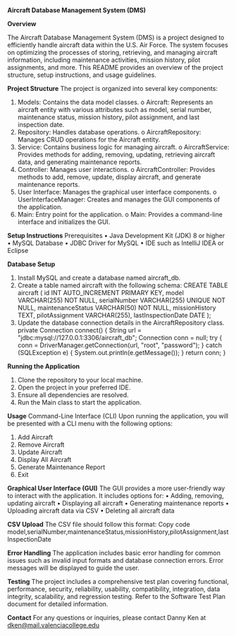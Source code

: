 **Aircraft Database Management System (DMS)**

**Overview**

The Aircraft Database Management System (DMS) is a project designed to efficiently handle aircraft data within the U.S. Air Force. The system focuses on optimizing the processes of storing, retrieving, and managing aircraft information, including maintenance activities, mission history, pilot assignments, and more. This README provides an overview of the project structure, setup instructions, and usage guidelines.

**Project Structure**
The project is organized into several key components:
1.	Models: Contains the data model classes.
o  	Aircraft: Represents an aircraft entity with various attributes such as model, serial number, maintenance status, mission history, pilot assignment, and last inspection date.
2.	Repository: Handles database operations.
o	AircraftRepository: Manages CRUD operations for the Aircraft entity.
3.	Service: Contains business logic for managing aircraft.
o	AircraftService: Provides methods for adding, removing, updating, retrieving aircraft data, and generating maintenance reports.
4.	Controller: Manages user interactions.
o	AircraftController: Provides methods to add, remove, update, display aircraft, and generate maintenance reports.
5.	User Interface: Manages the graphical user interface components.
o	UserInterfaceManager: Creates and manages the GUI components of the application.
6.	Main: Entry point for the application.
o	Main: Provides a command-line interface and initializes the GUI.

**Setup Instructions**
Prerequisites
•	Java Development Kit (JDK) 8 or higher
•	MySQL Database
•	JDBC Driver for MySQL
•	IDE such as IntelliJ IDEA or Eclipse

**Database Setup**
1.	Install MySQL and create a database named aircraft_db.
2.	Create a table named aircraft with the following schema:
CREATE TABLE aircraft (
    id INT AUTO_INCREMENT PRIMARY KEY,
    model VARCHAR(255) NOT NULL,
    serialNumber VARCHAR(255) UNIQUE NOT NULL,
    maintenanceStatus VARCHAR(50) NOT NULL,
    missionHistory TEXT,
    pilotAssignment VARCHAR(255),
    lastInspectionDate DATE
);
3.	Update the database connection details in the AircraftRepository class.
private Connection connect() {
    String url = "jdbc:mysql://127.0.0.1:3306/aircraft_db";
    Connection conn = null;
    try {
        conn = DriverManager.getConnection(url, "root", "password");
    } catch (SQLException e) {
        System.out.println(e.getMessage());
    }
    return conn;
}

**Running the Application**
1.	Clone the repository to your local machine.
2.	Open the project in your preferred IDE.
3.	Ensure all dependencies are resolved.
4.	Run the Main class to start the application.

**Usage**
Command-Line Interface (CLI)
Upon running the application, you will be presented with a CLI menu with the following options:
1.	Add Aircraft
2.	Remove Aircraft
3.	Update Aircraft
4.	Display All Aircraft
5.	Generate Maintenance Report
6.	Exit

**Graphical User Interface (GUI)**
The GUI provides a more user-friendly way to interact with the application. It includes options for:
•	Adding, removing, updating aircraft
•	Displaying all aircraft
•	Generating maintenance reports
•	Uploading aircraft data via CSV
•	Deleting all aircraft data

**CSV Upload**
The CSV file should follow this format:
Copy code
model,serialNumber,maintenanceStatus,missionHistory,pilotAssignment,lastInspectionDate

**Error Handling**
The application includes basic error handling for common issues such as invalid input formats and database connection errors. Error messages will be displayed to guide the user.

**Testing**
The project includes a comprehensive test plan covering functional, performance, security, reliability, usability, compatibility, integration, data integrity, scalability, and regression testing. Refer to the Software Test Plan document for detailed information.

**Contact**
For any questions or inquiries, please contact Danny Ken at dken@mail.valenciacollege.edu


   
